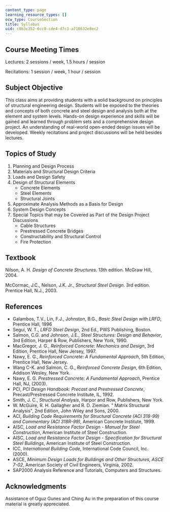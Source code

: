 ```yaml
---
content_type: page
learning_resource_types: []
ocw_type: CourseSection
title: Syllabus
uid: c0b3c352-6cc0-cde4-d7c3-a718632e8ec2
---
```


Course Meeting Times
--------------------

Lectures: 2 sessions / week, 1.5 hours / session

Recitations: 1 session / week, 1 hour / session

Subject Objective
-----------------

This class aims at providing students with a solid background on principles of structural engineering design. Students will be exposed to the theories and concepts of both concrete and steel design and analysis both at the element and system levels. Hands-on design experience and skills will be gained and learned through problem sets and a comprehensive design project. An understanding of real-world open-ended design issues will be developed. Weekly recitations and project discussions will be held besides lectures.

Topics of Study
---------------

1.  Planning and Design Process
2.  Materials and Structural Design Criteria
3.  Loads and Design Safety
4.  Design of Structural Elements
    *   Concrete Elements
    *   Steel Elements
    *   Structural Joints
5.  Approximate Analysis Methods as a Basis for Design
6.  System Design Concepts
7.  Special Topics that may be Covered as Part of the Design Project Discussions
    *   Cable Structures
    *   Prestressed Concrete Bridges
    *   Constructability and Structural Control
    *   Fire Protection  
        

Textbook
--------

Nilson, A. H. _Design of Concrete Structures._ 13th edition. McGraw Hill, 2004.  
  
McCormac, J.C., Nelson, J.K. Jr., _Structural Steel Design_. 3rd edition. Prentice Hall, N.J., 2003.  

References
----------

*   Galambos, T.V., Lin, F.J., Johnston, B.G., _Basic Steel Design with LRFD_, Prentice Hall, 1996
*   Segui, W. T., _LRFD Steel Design_, 2nd Ed., PWS Publishing, Boston.
*   Salmon, C.G. and Johnson, J.E., _Steel Structures: Design and Behavior_, 3rd Edition, Harper & Row, Publishers, New York, 1990.
*   MacGregor, J. G., _Reinforced Concrete: Mechanics and Design_, 3rd Edition, Prentice Hall, New Jersey, 1997.
*   Nawy, E. G., _Reinforced Concrete: A Fundamental Approach_, 5th Edition, Prentice Hall, New Jersey.
*   Wang C-K. and Salmon, C. G., _Reinforced Concrete Design_, 6th Edition, Addison Wesley, New York.
*   Nawy, E. G. _Prestressed Concrete: A Fundamental Approach_, Prentice Hall, NJ, (2003).
*   PCI, _PCI Design Handbook: Precast and Prestressed Concrete_, Precast/Prestressed Concrete Institute, IL, 1992.
*   Smith, J. C., _Structural Analysis_, Harpor and Row, Publishers, New York.
*   W. McGuire, R. H. Gallagher and R. D. Ziemian. " Matrix Structural Analysis", 2nd Edition, John Wiley and Sons, 2000.
*   ACI, _Building Code Requirements for Structural Concrete (ACI 318-99) and Commentary (ACI 318R-99)_, American Concrete Institute, 1999.
*   AISC, _Load and Resistance Factor Design - Manual for Steel Construction_, American Institute of Steel Construction.
*   AISC, _Load and Resistance Factor Design - Specification for Structural Steel Buildings_, American Institute of Steel Construction.
*   ICC, _International Building Code_, International Code Council, Inc. (2000).
*   ASCE, _Minimum Design Loads for Buildings and Other Structures, ASCE 7-02_, American Society of Civil Engineers, Virginia, 2002.
*   SAP2000 Analysis Reference and Tutorials, Computers and Structures.

Acknowledgments
---------------

Assistance of Oguz Gunes and Ching Au in the preparation of this course material is greatly appreciated.